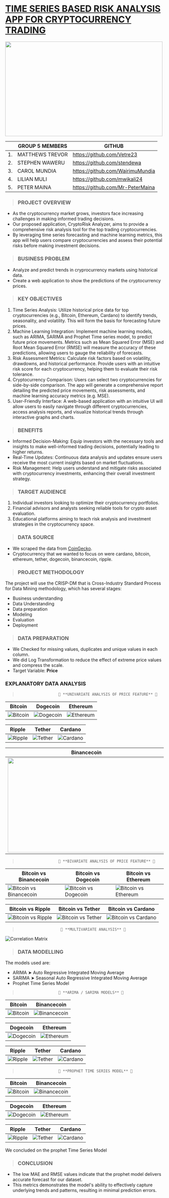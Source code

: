 # <u>TIME SERIES BASED RISK ANALYSIS APP FOR CRYPTOCURRENCY TRADING</u>

<img src="Images/Readme images/Intro image.jpeg" width="500" height="300">

|  | GROUP 5 MEMBERS | GITHUB | 
| --- | --- | --- |
| 1. | MATTHEWS TREVOR | https://github.com/Vetre23 |
| 2. | STEPHEN WAWERU | https://github.com/stendewa|
| 3. | CAROL MUNDIA | https://github.com/WairimuMundia |
| 4. | LILIAN MULI | https://github.com/mwikali24 |
| 5. | PETER MAINA | https://github.com/Mr-PeterMaina |

> ### PROJECT OVERVIEW
* As the cryptocurrency market grows, investors face increasing challenges in making informed trading decisions. 
* Our proposed application, CryptoRisk Analyzer, aims to provide a comprehensive risk analysis tool for the top trading cryptocurrencies. 
* By leveraging time series forecasting and machine learning metrics, this app will help users compare cryptocurrencies and assess their potential risks before making investment decisions.

> ### BUSINESS PROBLEM
* Analyze and predict trends in cryprocurrency markets using historical data.
* Create a web application to show the predictions of the cryptocurrency prices.

> ### KEY OBJECTIVES
1. Time Series Analysis: Utilize historical price data for top cryptocurrencies (e.g., Bitcoin, Ethereum, Cardano) to identify trends, seasonality, and volatility. This will form the basis for forecasting future prices.
2. Machine Learning Integration: Implement machine learning models, such as ARIMA, SARIMA and Prophet Time series model, to predict future price movements. Metrics such as Mean Squared Error (MSE) and Root Mean Squared Error (RMSE) will measure the accuracy of these predictions, allowing users to gauge the reliability of forecasts.
3. Risk Assessment Metrics: Calculate risk factors based on volatility, drawdowns, and historical performance. Provide users with an intuitive risk score for each cryptocurrency, helping them to evaluate their risk tolerance.
4. Cryptocurrency Comparison: Users can select two cryptocurrencies for side-by-side comparison. The app will generate a comprehensive report detailing the predicted price movements, risk assessments, and machine learning accuracy metrics (e.g. MSE).
5. User-Friendly Interface: A web-based application with an intuitive UI will allow users to easily navigate through different cryptocurrencies, access analysis reports, and visualize historical trends through interactive graphs and charts.

> ### BENEFITS
* Informed Decision-Making: Equip investors with the necessary tools and insights to make well-informed trading decisions, potentially leading to higher returns.
* Real-Time Updates: Continuous data analysis and updates ensure users receive the most current insights based on market fluctuations.
* Risk Management: Help users understand and mitigate risks associated with cryptocurrency investments, enhancing their overall investment strategy.

> ### TARGET AUDIENCE
1. Individual investors looking to optimize their cryptocurrency portfolios.
2. Financial advisors and analysts seeking reliable tools for crypto asset evaluation.
3. Educational platforms aiming to teach risk analysis and investment strategies in the cryptocurrency space.

> ### DATA SOURCE
* We scraped the data from [CoinGecko](https://www.coingecko.com/en/all-cryptocurrencies).  
* Cryptocurrency that we wanted to focus on were cardano, bitcoin, ethereum, tether, dogecoin, binancecoin, ripple.

> ### PROJECT METHODOLOGY
The project will use the CRISP-DM that is Cross-Industry Standard Process for Data Mining methodology, which has several stages:
   
  * Business understanding   
  * Data Understanding  
  * Data preparation  
  * Modeling  
  * Evaluation  
  * Deployment 

> ### DATA PREPARATION
* We Checked for missing values, duplicates and unique values in each column. 
* We did Log Transformation to reduce the effect of extreme price values and compress the scale.
* Target Variable: **Price**

### EXPLANATORY DATA ANALYSIS
>                       🌟 **UNIVARIATE ANALYSIS OF PRICE FEATURE** 🌟   
| Bitcoin | Dogecoin | Ethereum |
| ---- | ---- | ----|
|![Bitcoin](<Images/Readme images/1. Univariate Analysis/Bitcoin Price_distribution.png>)|![Dogecoin](<Images/Readme images/1. Univariate Analysis/Dogecoin Price_distribution.png>)|![Ethereum](<Images/Readme images/1. Univariate Analysis/Ethereum Price_distribution.png>)|  

| Ripple | Tether | Cardano |
| ---- | ---- | ----|
|![Ripple](<Images/Readme images/1. Univariate Analysis/Ripple Price_distribution.png>)|![Tether](<Images/Readme images/1. Univariate Analysis/Tether Price_distribution.png>)|![Cardano](<Images/Readme images/1. Univariate Analysis/Cardano Price_distribution.png>)| 

|Binancecoin | | |
| --- | --- | --- |
|<img src="Images/Readme images/1. Univariate Analysis/Binancecoin Price_distribution.png" width="500" height="300"> | | |

>                       🌟 **BIVARIATE ANALYSIS OF PRICE FEATURE** 🌟

| Bitcoin vs Binancecoin | Bitcoin vs Dogecoin | Bitcoin vs Ethereum |
| ---- | ---- | ----|
| ![Bitcoin vs Binancecoin](<Images/Readme images/2. Bivariate Analysis/1. Bitcoin vs Binancecoin.png>) | ![Bitcoin vs Dogecoin](<Images/Readme images/2. Bivariate Analysis/2. Bitcoin vs Dogecoin.png>) | ![Bitcoin vs Ethereum](<Images/Readme images/2. Bivariate Analysis/3. Bitcoin vs Ethereum.png>) |

| Bitcoin vs Ripple | Bitcoin vs Tether | Bitcoin vs Cardano |
| ---- | ---- | ----|
| ![Bitcoin vs Ripple](<Images/Readme images/2. Bivariate Analysis/4. Bitcoin vs Ripple.png>) |![Bitcoin vs Tether](<Images/Readme images/2. Bivariate Analysis/5. Bitcoin vs Tether.png>) | ![Bitcoin vs Cardano](<Images/Readme images/2. Bivariate Analysis/6. Bitcoin vs cardano.png>) |

>                        🌟 **MULTIVARIATE ANALYSIS** 🌟
![Correlation Matrix](<Images/Readme images/3. Multivariate Analysis/Correlation Matrix.png>)
                     
>  ### DATA MODELLING
The models used are:  
  *   ARIMA ➤ Auto Regressive Integrated Moving Average  
  *   SARIMA ➤ Seasonal Auto Regressive Integrated Moving Average 
  *   Prophet Time Series Model  
 
>                       🌟 **ARIMA / SARIMA MODELS** 🌟
| Bitcoin | Binancecoin | 
| ---- | ---- |
|![Bitcoin](<Images/Readme images/4. Arima, Sarima models/1. Bitcoin Forecast.png>) |![Binancecoin](<Images/Readme images/4. Arima, Sarima models/6. Binancecoin Forecast.png>) | 

| Dogecoin | Ethereum |
| ---- | ---- |
| ![Dogecoin](<Images/Readme images/4. Arima, Sarima models/5. Dogecoin Forecast.png>) | ![Ethereum](<Images/Readme images/4. Arima, Sarima models/2. Ethereum Forecast.png>) |

| Ripple | Tether | Cardano |
| --- | --- | --- |
| ![Ripple](<Images/Readme images/4. Arima, Sarima models/7. Ripple Forecast.png>) | ![Tether](<Images/Readme images/4. Arima, Sarima models/4. Tether Forecast.png>) | ![Cardano](<Images/Readme images/4. Arima, Sarima models/3.Cardano Forecast.png>) |

>                       🌟 **PROPHET TIME SERIES MODEL** 🌟
| Bitcoin | Binancecoin | 
| ---- | ---- | 
| ![Bitcoin](<Images/Readme images/5. Prophet Model/1. Bitcoin Forecast.png>) | ![Binancecoin](<Images/Readme images/5. Prophet Model/6. Binancecoin Forecast.png>) | 

| Dogecoin | Ethereum |
| ---- | ---- |
|![Dogecoin](<Images/Readme images/5. Prophet Model/5. Dogecoin Forecast.png>) | ![Ethereum](<Images/Readme images/5. Prophet Model/2. Ethereum Forecast.png>) |

| Ripple | Tether | Cardano | 
| ---- | ---- | ---- |
|![Ripple](<Images/Readme images/5. Prophet Model/7. Ripple Forecast.png>) |![Tether](<Images/Readme images/5. Prophet Model/4. Tether Forecast.png>) | ![Cardano](<Images/Readme images/5. Prophet Model/3. Cardano Forecast.png>) |

We concluded on the prophet Time Series Model  

> ### CONCLUSION
 * The low MAE and RMSE values indicate that the prophet model delivers accurate forecast for our dataset.  
 * This metrics demonstrates the model's ability to effectively capture underlying trends and patterns, resulting in minimal prediction errors. 



 